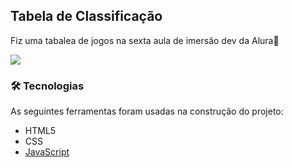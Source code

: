 ## Tabela de Classificação
Fiz uma tabalea de jogos na sexta aula de imersão dev da Alura🚀

<img src="https://s3.us-west-2.amazonaws.com/secure.notion-static.com/0ba5c626-500f-4619-aa19-8ce521d86a5f/Screenshot_2021-09-22_at_07.55.35.png?X-Amz-Algorithm=AWS4-HMAC-SHA256&X-Amz-Credential=AKIAT73L2G45O3KS52Y5%2F20210922%2Fus-west-2%2Fs3%2Faws4_request&X-Amz-Date=20210922T110317Z&X-Amz-Expires=86400&X-Amz-Signature=9c8342b81ed3a0766adc851aa4243579741ea1ced10699273aac53de0ffac824&X-Amz-SignedHeaders=host&response-content-disposition=filename%20%3D%22Screenshot%25202021-09-22%2520at%252007.55.35.png%22"/>

### 🛠 Tecnologias

As seguintes ferramentas foram usadas na construção do projeto:

- HTML5
- CSS
- [JavaScript](https://www.javascript.com/)
